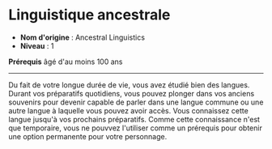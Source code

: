 # Linguistique ancestrale

 * **Nom d'origine** : Ancestral Linguistics
 * **Niveau** : 1


<p><strong>Prérequis</strong> âgé d'au moins 100 ans</p>
<hr>
<p>Du fait de votre longue durée de vie, vous avez étudié bien des langues. Durant vos préparatifs quotidiens, vous pouvez plonger dans vos anciens souvenirs pour devenir capable de parler dans une langue commune ou une autre langue à laquelle vous pouvez avoir accès. Vous connaissez cette langue jusqu'à vos prochains préparatifs. Comme cette connaissance n'est que temporaire, vous ne pouvvez l'utiliser comme un prérequis pour obtenir une option permanente pour votre personnage.</p>